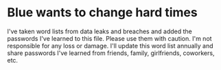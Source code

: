 # Blue wants to change hard times
I've taken word lists from data leaks and breaches and added the passwords I've learned to this file. Please use them with caution. I'm not responsible for any loss or damage. I'll update this word list annually and share passwords I've learned from friends, family, girlfriends, coworkers, etc.
